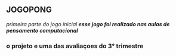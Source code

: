 ## JOGOPONG ##
*primeira parte do jogo inicial*
___esse jogo foi realizado nas aulas de pensamento computacional___
### o projeto e uma das avaliaçoes do 3° trimestre ###
